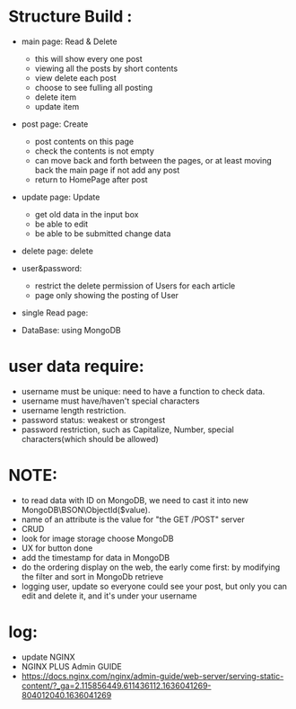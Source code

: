 # Structure Build :
- main page: Read & Delete
    - this will show every one post
    - viewing all the posts by short contents
    - view delete each post 
    - choose to see fulling all posting
    - delete item
    - update item  
- post page: Create
    - post contents on this page
    - check the contents is not empty 
    - can move back and forth between the pages, or at least moving back the main page if not add any post
    - return to HomePage after post
- update page: Update
    - get old data in the input box 
    - be able to edit 
    - be able to be submitted change data
- delete page: delete 
- user&password: 
    - restrict the delete permission of Users for each article
    - page only showing the posting of User

- single Read page:
- DataBase: using MongoDB
# user data require:
 - username must be unique: need to have a function to check data.
 - username must have/haven't special characters
 - username length restriction.
 - password status: weakest or strongest
 - password restriction, such as Capitalize, Number, special characters(which should be allowed)
# NOTE:
- to read data with ID on MongoDB, we need to cast it into new MongoDB\BSON\ObjectId($value).
- name of an attribute is the value for "the GET /POST" server
- CRUD
- look for image storage choose MongoDB
- UX for button done
- add the timestamp for data in MongoDB
- do the ordering display on the web, the early come first: by modifying the filter and sort in MongoDb retrieve
- logging user, update so everyone could see your post, but only you can edit and delete it, and it's under your username
# log: 
- update NGINX
- NGINX PLUS Admin GUIDE
- https://docs.nginx.com/nginx/admin-guide/web-server/serving-static-content/?_ga=2.115856449.611436112.1636041269-804012040.1636041269

